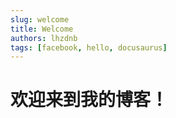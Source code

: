 ```yaml
---
slug: welcome
title: Welcome
authors: lhzdnb
tags: [facebook, hello, docusaurus]
---
```


# 欢迎来到我的博客！
